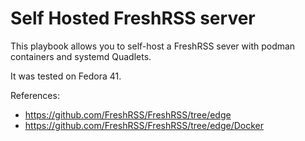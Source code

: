 # Self Hosted FreshRSS server

This playbook allows you to self-host a FreshRSS sever with podman containers and systemd Quadlets.

It was tested on Fedora 41.

References:
- https://github.com/FreshRSS/FreshRSS/tree/edge
- https://github.com/FreshRSS/FreshRSS/tree/edge/Docker